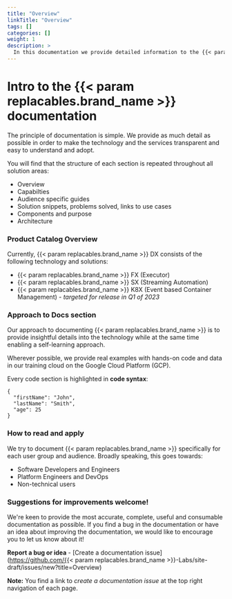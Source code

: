 ```yaml
---
title: "Overview"
linkTitle: "Overview"
tags: []
categories: []
weight: 1
description: >
  In this documentation we provide detailed information to the {{< param replacables.brand_name  >}} Platform and all of its technologies and solutions.
---
```


# Intro to the {{< param replacables.brand_name  >}} documentation

The principle of documentation is simple. We provide as much detail as possible in order to make the technology and the services transparent and easy to understand and adopt.

You will find that the structure of each section is repeated throughout all solution areas:

- Overview
- Capabilties
- Audience specific guides
- Solution snippets, problems solved, links to use cases
- Components and purpose
- Architecture

### Product Catalog Overview

Currently, {{< param replacables.brand_name  >}} DX consists of the following technology and solutions:

- {{< param replacables.brand_name  >}} FX (Executor)
- {{< param replacables.brand_name  >}} SX (Streaming Automation)
- {{< param replacables.brand_name  >}} K8X (Event based Container Management) - *targeted for release in Q1 of 2023*

### Approach to Docs section

Our approach to documenting {{< param replacables.brand_name  >}} is to provide insightful details into the technology while at the same time enabling a self-learning approach.

Wherever possible, we provide real examples with hands-on code and data in our training cloud on the Google Cloud Platform (GCP).

Every code section is highlighted in **code syntax**:

```
{
  "firstName": "John",
  "lastName": "Smith",
  "age": 25
}
```

### How to read and apply

We try to document {{< param replacables.brand_name  >}} specifically for each user group and audience. Broadly speaking, this goes towards:

- Software Developers and Engineers
- Platform Engineers and DevOps
- Non-technical users

### Suggestions for improvements welcome!

We're keen to provide the most accurate, complete, useful and consumable documentation as possible. If you find a bug in the documentation or have an idea about improving the documentation, we would like to encourage you to let us know about it!

**Report a bug or idea** - [Create a documentation issue](https://github.com/{{< param replacables.brand_name  >}}-Labs/site-draft/issues/new?title=Overview)

**Note:** You find a link to *create a documentation issue* at the top right navigation of each page.
